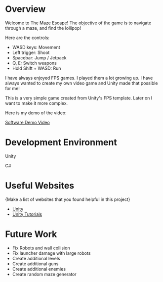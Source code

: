 # Overview

Welcome to The Maze Escape! The objective of the game is to navigate through a maze, and find the lollipop!

Here are the controls:
- WASD keys: Movement
- Left trigger: Shoot
- Spacebar: Jump / Jetpack
- Q, E: Switch weapons
- Hold Shift + WASD: Run

I have always enjoyed FPS games. I played them a lot growing up. I have always wanted to create my own video game and Unity made that possible for me!

This is a very simple game created from Unity's FPS template. Later on I want to make it more complex.

Here is my demo of the video:

[Software Demo Video](https://youtu.be/o3UFLadPGlw)

# Development Environment

Unity

C#

# Useful Websites

{Make a list of websites that you found helpful in this project}
* [Unity](https://unity.com/)
* [Unity Tutorials](https://learn.unity.com/tutorials)

# Future Work

* Fix Robots and wall collision
* Fix launcher damage with large robots
* Create additional levels
* Create additional guns
* Create additional enemies
* Create random maze generator